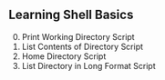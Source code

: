 ## Learning Shell Basics
0. Print Working Directory Script
1. List Contents of Directory Script
2. Home Directory Script
3. List Directory in Long Format Script